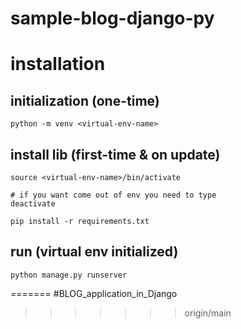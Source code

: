 
# sample-blog-django-py

# installation  
## initialization  (one-time)
```commandline
python -m venv <virtual-env-name>
```
  
## install lib (first-time & on update)
```commandline
source <virtual-env-name>/bin/activate

# if you want come out of env you need to type  
deactivate

pip install -r requirements.txt
```

## run (virtual env initialized)
```commandline
python manage.py runserver
```
=======
#BLOG_application_in_Django
>>>>>>> origin/main
